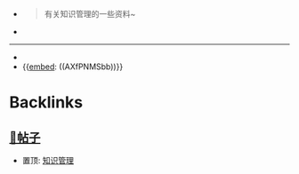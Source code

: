 - > 有关知识管理的一些资料~
- 
- ---
- 
- {{[embed](embed.md): ((AXfPNMSbb))}}

# Backlinks
## [📝帖子](📝帖子.md)
- 置顶: [知识管理](知识管理.md)

